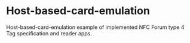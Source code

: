 # Host-based-card-emulation
Host-based-card-emulation example of implemented NFC Forum type 4 Tag specification and reader apps.
